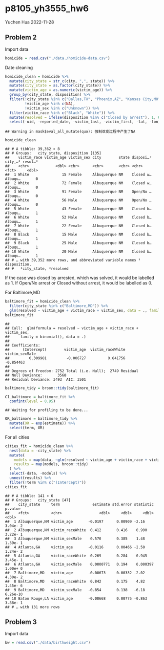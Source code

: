 p8105_yh3555_hw6
================
Yuchen Hua
2022-11-28

## Problem 2

Import data

``` r
homicide = read.csv("./data./homicide-data.csv")
```

Date cleaning

``` r
homicide_clean = homicide %>%
  mutate(city_state = str_c(city, ",", state)) %>%
  mutate(city_state = as.factor(city_state)) %>%
  mutate(victim_age = as.numeric(victim_age)) %>%
  group_by(city_state, disposition) %>% 
  filter(!city_state %in% c("Dallas,TX", "Phoenix,AZ", "Kansas City,MO", "Tulsa,AL"),
         !victim_age %in% c(NA),
         !victim_sex %in% c("Unknown")) %>%
  filter(victim_race %in% c("Black", "White")) %>%
  mutate(resolved = ifelse(disposition %in% c("Closed by arrest"), 1, 0)) %>%
  select(-uid, -reported_date, -victim_last, -victim_first, -lat, -lon)
```

    ## Warning in mask$eval_all_mutate(quo): 强制改变过程中产生了NA

``` r
homicide_clean
```

    ## # A tibble: 39,362 × 8
    ## # Groups:   city_state, disposition [135]
    ##    victim_race victim_age victim_sex city        state disposi…¹ city_…² resol…³
    ##    <chr>            <dbl> <chr>      <chr>       <chr> <chr>     <fct>     <dbl>
    ##  1 White               15 Female     Albuquerque NM    Closed w… Albuqu…       0
    ##  2 White               72 Female     Albuquerque NM    Closed w… Albuqu…       0
    ##  3 White               91 Female     Albuquerque NM    Open/No … Albuqu…       0
    ##  4 White               56 Male       Albuquerque NM    Open/No … Albuqu…       0
    ##  5 White               43 Female     Albuquerque NM    Closed b… Albuqu…       1
    ##  6 White               52 Male       Albuquerque NM    Closed b… Albuqu…       1
    ##  7 White               22 Female     Albuquerque NM    Closed b… Albuqu…       1
    ##  8 Black               15 Male       Albuquerque NM    Closed b… Albuqu…       1
    ##  9 Black               25 Male       Albuquerque NM    Closed b… Albuqu…       1
    ## 10 White               20 Male       Albuquerque NM    Closed b… Albuqu…       1
    ## # … with 39,352 more rows, and abbreviated variable names ¹​disposition,
    ## #   ²​city_state, ³​resolved

If the case was closed by arrested, which was solved, it would be
labelled as 1. If Open/No arrest or Closed without arrest, it would be
labelled as 0.

For Baltimore,MD

``` r
baltimore_fit = homicide_clean %>%
  filter(city_state %in% c("Baltimore,MD")) %>%
  glm(resolved ~ victim_age + victim_race + victim_sex, data = ., family = binomial())
baltimore_fit
```

    ## 
    ## Call:  glm(formula = resolved ~ victim_age + victim_race + victim_sex, 
    ##     family = binomial(), data = .)
    ## 
    ## Coefficients:
    ##      (Intercept)        victim_age  victim_raceWhite    victim_sexMale  
    ##         0.309981         -0.006727          0.841756         -0.854463  
    ## 
    ## Degrees of Freedom: 2752 Total (i.e. Null);  2749 Residual
    ## Null Deviance:       3568 
    ## Residual Deviance: 3493  AIC: 3501

``` r
baltimore_tidy = broom::tidy(baltimore_fit)
```

``` r
CI_baltimore = baltimore_fit %>%
  confint(level = 0.95)
```

    ## Waiting for profiling to be done...

``` r
OR_baltimore = baltimore_tidy %>%
  mutate(OR = exp(estimate)) %>%
  select(term, OR)
```

For all cities

``` r
cities_fit = homicide_clean %>%
  nest(data = -city_state) %>%
  mutate(
    models = map(data, ~glm(resolved ~ victim_age + victim_race + victim_sex, data= ., family = binomial())),
    results = map(models, broom::tidy)
  ) %>%
  select(-data, -models) %>%
  unnest(results) %>%
  filter(!term %in% c("(Intercept)"))
cities_fit
```

    ## # A tibble: 141 × 6
    ## # Groups:   city_state [47]
    ##    city_state     term               estimate std.error statistic  p.value
    ##    <fct>          <chr>                 <dbl>     <dbl>     <dbl>    <dbl>
    ##  1 Albuquerque,NM victim_age       -0.0197      0.00909 -2.16     3.04e- 2
    ##  2 Albuquerque,NM victim_raceWhite  0.412       0.416    0.990    3.22e- 1
    ##  3 Albuquerque,NM victim_sexMale    0.570       0.385    1.48     1.39e- 1
    ##  4 Atlanta,GA     victim_age       -0.0116      0.00466 -2.50     1.24e- 2
    ##  5 Atlanta,GA     victim_raceWhite  0.269       0.284    0.945    3.45e- 1
    ##  6 Atlanta,GA     victim_sexMale    0.0000771   0.194    0.000397 1.00e+ 0
    ##  7 Baltimore,MD   victim_age       -0.00673     0.00332 -2.02     4.30e- 2
    ##  8 Baltimore,MD   victim_raceWhite  0.842       0.175    4.82     1.45e- 6
    ##  9 Baltimore,MD   victim_sexMale   -0.854       0.138   -6.18     6.26e-10
    ## 10 Baton Rouge,LA victim_age       -0.00668     0.00775 -0.863    3.88e- 1
    ## # … with 131 more rows

## Problem 3

Import data

``` r
bw = read.csv("./data/birthweight.csv")
```
